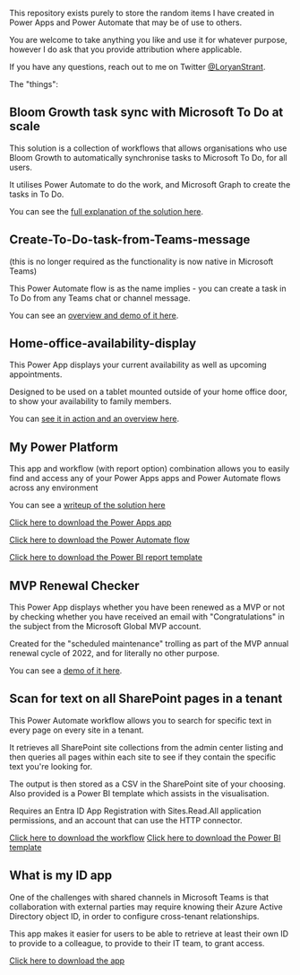 This repository exists purely to store the random items I have created in Power Apps and Power Automate that may be of use to others.

You are welcome to take anything you like and use it for whatever purpose, however I do ask that you provide attribution where applicable.

If you have any questions, reach out to me on Twitter [@LoryanStrant](https://twitter.com/LoryanStrant).


The "things":


## Bloom Growth task sync with Microsoft To Do at scale

This solution is a collection of workflows that allows organisations who use Bloom Growth to automatically synchronise tasks to Microsoft To Do, for all users.

It utilises Power Automate to do the work, and Microsoft Graph to create the tasks in To Do.

You can see the [full explanation of the solution here](https://www.loryanstrant.com/2023/02/25/synchronising-tasks-at-scale-between-bloom-growth-and-microsoft-to-do/).



## Create-To-Do-task-from-Teams-message
(this is no longer required as the functionality is now native in Microsoft Teams)

This Power Automate flow is as the name implies - you can create a task in To Do from any Teams chat or channel message.

You can see an [overview and demo of it here](https://www.loryanstrant.com/2021/02/19/a-simple-workflow-to-create-a-to-do-task-from-microsoft-teams-messages/).



## Home-office-availability-display

This Power App displays your current availability as well as upcoming appointments.

Designed to be used on a tablet mounted outside of your home office door, to show your availability to family members.

You can [see it in action and an overview here](https://www.loryanstrant.com/2021/03/27/build-your-own-home-office-room-display-system/).



## My Power Platform

This app and workflow (with report option) combination allows you to easily find and access any of your Power Apps apps and Power Automate flows across any environment

You can see a [writeup of the solution here](https://www.loryanstrant.com/2023/08/11/my-power-platform-finding-your-flows-and-apps-across-environments/)

[Click here to download the Power Apps app](https://github.com/loryanstrant/PowerThings/blob/main/MyPowerPlatform-App.zip)

[Click here to download the Power Automate flow](https://github.com/loryanstrant/PowerThings/blob/main/MyPowerPlatform-Flow.zip)

[Click here to download the Power BI report template](https://github.com/loryanstrant/PowerThings/blob/main/MyPowerPlatform-Flow.pbit)


## MVP Renewal Checker

This Power App displays whether you have been renewed as a MVP or not by checking whether you have received an email with "Congratulations" in the subject from the Microsoft Global MVP account.

Created for the "scheduled maintenance" trolling as part of the MVP annual renewal cycle of 2022, and for literally no other purpose.

You can see a [demo of it here](https://twitter.com/LoryanStrant/status/1543446263626354688).


## Scan for text on all SharePoint pages in a tenant

This Power Automate workflow allows you to search for specific text in every page on every site in a tenant.

It retrieves all SharePoint site collections from the admin center listing and then queries all pages within each site to see if they contain the specific text you're looking for.

The output is then stored as a CSV in the SharePoint site of your choosing. Also provided is a Power BI template which assists in the visualisation.

Requires an Entra ID App Registration with Sites.Read.All application permissions, and an account that can use the HTTP connector.

[Click here to download the workflow](https://github.com/loryanstrant/PowerThings/blob/main/ScanfortextonallSharePointpagesinatenant.zip)
[Click here to download the Power BI template](https://github.com/loryanstrant/PowerThings/blob/main/SharePoint_text_search_report.pbit)


## What is my ID app

One of the challenges with shared channels in Microsoft Teams is that collaboration with external parties may require knowing their Azure Active Directory object ID, in order to configure cross-tenant relationships.

This app makes it easier for users to be able to retrieve at least their own ID to provide to a colleague, to provide to their IT team, to grant access.

[Click here to download the app](https://github.com/loryanstrant/PowerThings/blob/main/WhatismyIDapp.zip)
